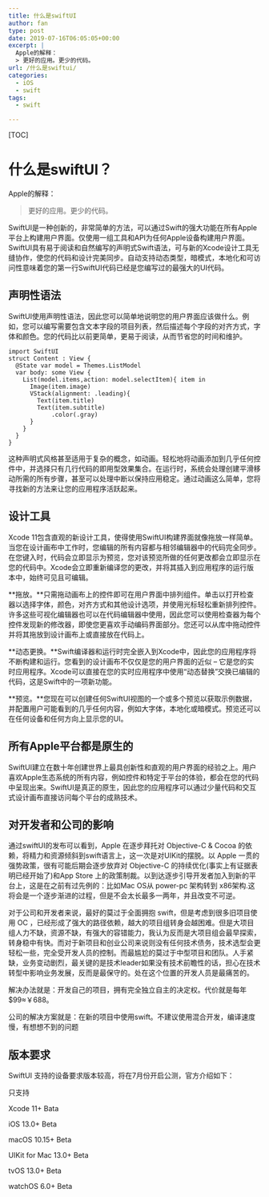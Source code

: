 ```yaml
---
title: 什么是swiftUI
author: fan
type: post
date: 2019-07-16T06:05:05+00:00
excerpt: |
  Apple的解释：
  > 更好的应用。更少的代码。
url: /什么是swiftui/
categories:
  - iOS
  - swift
tags:
  - swift

---
```

[TOC]

# 什么是swiftUI？

Apple的解释：

> 更好的应用。更少的代码。 

SwiftUI是一种创新的，非常简单的方法，可以通过Swift的强大功能在所有Apple平台上构建用户界面。仅使用一组工具和API为任何Apple设备构建用户界面。SwiftUI具有易于阅读和自然编写的声明式Swift语法，可与新的Xcode设计工具无缝协作，使您的代码和设计完美同步。自动支持动态类型，暗模式，本地化和可访问性意味着您的第一行SwiftUI代码已经是您编写过的最强大的UI代码。

## 声明性语法

SwiftUI使用声明性语法，因此您可以简单地说明您的用户界面应该做什么。例如，您可以编写需要包含文本字段的项目列表，然后描述每个字段的对齐方式，字体和颜色。您的代码比以前更简单，更易于阅读，从而节省您的时间和维护。

<pre><code class="language-swift line-numbers">import SwiftUI
struct Content : View {
  @State var model = Themes.ListModel
  var body: some View {
    List(model.items,action: model.selectItem){ item in
      Image(item.image)
      VStack(alignment: .leading){
        Text(item.title)
        Text(item.subtitle)
            .color(.gray)
      }
    }
  }
}
</code></pre>

这种声明式风格甚至适用于复杂的概念，如动画。轻松地将动画添加到几乎任何控件中，并选择只有几行代码的即用型效果集合。在运行时，系统会处理创建平滑移动所需的所有步骤，甚至可以处理中断以保持应用稳定。通过动画这么简单，您将寻找新的方法来让您的应用程序活跃起来。

## 设计工具

Xcode 11包含直观的新设计工具，使得使用SwiftUI构建界面就像拖放一样简单。当您在设计画布中工作时，您编辑的所有内容都与相邻编辑器中的代码完全同步。在您键入时，代码会立即显示为预览，您对该预览所做的任何更改都会立即显示在您的代码中。Xcode会立即重新编译您的更改，并将其插入到应用程序的运行版本中，始终可见且可编辑。
  
**拖放。**只需拖动画布上的控件即可在用户界面中排列组件。单击以打开检查器以选择字体，颜色，对齐方式和其他设计选项，并使用光标轻松重新排列控件。许多这些可视化编辑器也可以在代码编辑器中使用，因此您可以使用检查器为每个控件发现新的修改器，即使您更喜欢手动编码界面部分。您还可以从库中拖动控件并将其拖放到设计画布上或直接放在代码上。
  
**动态更换。**Swift编译器和运行时完全嵌入到Xcode中，因此您的应用程序将不断构建和运行。您看到的设计画布不仅仅是您的用户界面的近似 &#8211; 它是您的实时应用程序。Xcode可以直接在您的实时应用程序中使用“动态替换”交换已编辑的代码，这是Swift中的一项新功能。
  
**预览。**您现在可以创建任何SwiftUI视图的一个或多个预览以获取示例数据，并配置用户可能看到的几乎任何内容，例如大字体，本地化或暗模式。预览还可以在任何设备和任何方向上显示您的UI。

## 所有Apple平台都是原生的

SwiftUI建立在数十年创建世界上最具创新性和直观的用户界面的经验之上。用户喜欢Apple生态系统的所有内容，例如控件和特定于平台的体验，都会在您的代码中呈现出来。SwiftUI是真正的原生，因此您的应用程序可以通过少量代码和交互式设计画布直接访问每个平台的成熟技术。

## 对开发者和公司的影响

通过swiftUI的发布可以看到，Apple 在逐步拜托对 Objective-C & Cocoa 的依赖，将精力和资源倾斜到swift语言上，这一次是对UIKit的摆脱。以 Apple 一贯的强势政策，很有可能后期会逐步放弃对 Objective-C 的持续优化(事实上有证据表明已经开始了)和App Store 上的政策制裁。以到达逐步引导开发者加入到新的平台上，这是在之前有过先例的：比如Mac OS从 power-pc 架构转到 x86架构.这将会是一个逐步渐进的过程，但是不会太长最多一两年，并且改变不可逆。
  
对于公司和开发者来说，最好的莫过于全面拥抱 swift，但是考虑到很多旧项目使用 OC ，已经形成了强大的路径依赖，越大的项目组转身会越困难。但是大项目组人力不缺，资源不缺，有强大的容错能力，我认为反而是大项目组会最早探索，转身稳中有快。而对于新项目和创业公司来说则没有任何技术债务，技术选型会更轻松一些，完全受开发人员的控制。而最尴尬的莫过于中型项目和团队。人手紧缺，业务变动剧烈，最关键的是技术leader如果没有技术前瞻性的话，担心在技术转型中影响业务发展，反而是最保守的。处在这个位置的开发人员是最痛苦的。
  
解决办法就是：开发自己的项目，拥有完全独立自主的决定权。代价就是每年$99≈￥688。
  
公司的解决方案就是：在新的项目中使用swift。不建议使用混合开发，编译速度慢，有想想不到的问题

## 版本要求

SwiftUI 支持的设备要求版本较高，将在7月份开启公测，官方介绍如下：
  
只支持
  
Xcode 11+ Bata
  
iOS 13.0+ Beta
  
macOS 10.15+ Beta
  
UIKit for Mac 13.0+ Beta
  
tvOS 13.0+ Beta
  
watchOS 6.0+ Beta